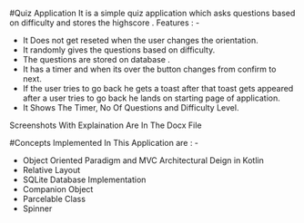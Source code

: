 #Quiz Application
It is a simple quiz application which asks questions based on difficulty and stores the highscore .
Features : -
* It Does not get reseted when the user changes the orientation.
* It randomly gives the questions based on difficulty.
* The questions are stored on database .
* It has a timer and when its over the button changes from confirm to next.
* If the user tries to go back he gets a toast after that toast gets appeared after a user tries to go back he lands on starting page of application.
* It Shows The Timer, No Of Questions and Difficulty Level.

Screenshots With Explaination Are In The Docx File

#Concepts Implemented In This Application are : -
* Object Oriented Paradigm and MVC Architectural Deign in Kotlin 
* Relative Layout
* SQLite Database Implementation
* Companion Object
* Parcelable Class
* Spinner